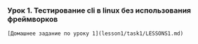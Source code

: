### Урок 1. Тестирование cli в linux без использования фреймворков 

    [Домашнее задание по уроку 1](lesson1/task1/LESSONS1.md)